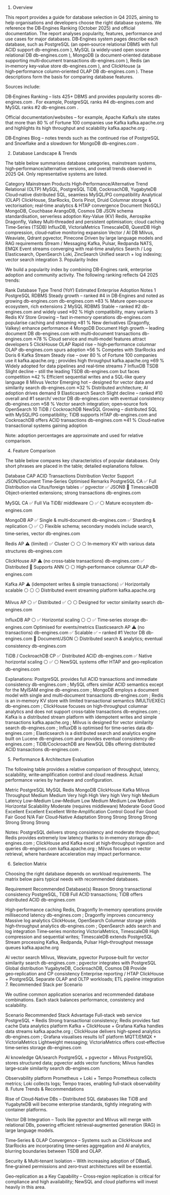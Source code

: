 1. Overview

This report provides a guide for database selection in Q4 2025, aiming to help organisations and developers choose the right database systems. We reference the DB‑Engines Ranking (October 2025) and official documentation. The report analyses popularity, features, performance and use cases for major databases. DB‑Engines system pages describe each database, such as PostgreSQL (an open‑source relational DBMS with full ACID support
db-engines.com
), MySQL (a widely‑used open source relational DB
db-engines.com
), MongoDB (a document‑oriented database supporting multi‑document transactions
db-engines.com
), Redis (an in‑memory key‑value store
db-engines.com
), and ClickHouse (a high‑performance column‑oriented OLAP DB
db-engines.com
). These descriptions form the basis for comparing database features.

Sources include:

DB‑Engines Ranking – lists 425+ DBMS and provides popularity scores
db-engines.com
. For example, PostgreSQL ranks #4
db-engines.com
 and MySQL ranks #2
db-engines.com
.

Official documentation/websites – for example, Apache Kafka’s site states that more than 80 % of Fortune 100 companies use Kafka
kafka.apache.org
 and highlights its high throughput and scalability
kafka.apache.org
.

DB‑Engines Blog – notes trends such as the continued rise of PostgreSQL and Snowflake and a slowdown for MongoDB
db-engines.com
.

2. Database Landscape & Trends

The table below summarises database categories, mainstream systems, high‑performance/alternative versions, and overall trends observed in 2025 Q4. Only representative systems are listed.

Category	Mainstream Products	High‑Performance/Alternative	Trend
Relational (OLTP)	MySQL, PostgreSQL	TiDB, CockroachDB, YugabyteDB	Cloud‑native distributed SQL, seamless MySQL/PG compatibility
Analytical (OLAP)	ClickHouse, StarRocks, Doris	Pinot, Druid	Columnar storage & vectorisation; real‑time analytics & HTAP convergence
Document (NoSQL)	MongoDB, Couchbase	ArangoDB, Cosmos DB	JSON schema standardisation, serverless adoption
Key‑Value (KV)	Redis, Aerospike	Dragonfly, Valkey	Multi‑threaded and persistent optimisation; cloud caching
Time‑Series (TSDB)	InfluxDB, VictoriaMetrics	TimescaleDB, QuestDB	High compression, cloud‑native monitoring expansion
Vector / AI DB	Milvus, Weaviate, Qdrant	pgvector, Pinecone	Driven by large language models and RAG requirements
Stream / Messaging	Kafka, Pulsar, Redpanda	NATS, EMQX	Event streams converging with real‑time analytics
Search / Log	Elasticsearch, OpenSearch	Loki, ZincSearch	Unified search + log indexing; vector search integration
3. Popularity Index

We build a popularity index by combining DB‑Engines rank, enterprise adoption and community activity. The following ranking reflects Q4 2025 trends:

Rank	Database	Type	Trend (YoY)	Estimated Enterprise Adoption	Notes
1	PostgreSQL	RDBMS	Steady growth – ranked #4 in DB‑Engines and noted as growing
db-engines.com
db-engines.com
	≈83 %	Mature open‑source ecosystem, rich extensions
2	MySQL	RDBMS	Stable – ranked #2
db-engines.com
 and widely used	≈92 %	High compatibility, many variants
3	Redis	KV Store	Growing – fast in‑memory operations
db-engines.com
 popularise caching and streaming	≈81 %	New derivatives (Dragonfly, Valkey) enhance performance
4	MongoDB	Document	High growth – leading document DB
db-engines.com
 with multi‑document transactions
db-engines.com
	≈78 %	Cloud service and multi‑model features attract developers
5	ClickHouse	OLAP	Rapid rise – high‑performance columnar OLAP
db-engines.com
 spurs adoption	≈56 %	Competes with StarRocks and Doris
6	Kafka	Stream	Steady rise – over 80 % of Fortune 100 companies use it
kafka.apache.org
; provides high throughput
kafka.apache.org
	≈69 %	Widely adopted for data pipelines and real‑time streams
7	InfluxDB	TSDB	Slight decline – still the leading TSDB
db-engines.com
 but faces competition	≈42 %	Efficient sequential writes and a SQL‑like query language
8	Milvus	Vector	Emerging hot – designed for vector data and similarity search
db-engines.com
	≈32 %	Distributed architecture; AI adoption drives demand
9	Elasticsearch	Search	Slight decline – ranked #10 overall and #1 search/ vector DB
db-engines.com
 with eventual consistency
db-engines.com
	≈58 %	Vector search integration; open‑source fork OpenSearch
10	TiDB / CockroachDB	NewSQL	Growing – distributed SQL with MySQL/PG compatibility; TiDB supports HTAP
db-engines.com
 and CockroachDB offers ACID transactions
db-engines.com
	≈41 %	Cloud‑native transactional systems gaining adoption

Note: adoption percentages are approximate and used for relative comparison.

4. Feature Comparison

The table below compares key characteristics of popular databases. Only short phrases are placed in the table; detailed explanations follow.

Database	CAP	ACID Transactions	Distribution	Vector Support	JSON/Document	Time‑Series Optimised	Remarks
PostgreSQL	CA	✅ Full	Distribution via Citus/foreign tables	✅ pgvector	✅ JSONB	🔸 TimescaleDB	Object‑oriented extensions; strong transactions
db-engines.com

MySQL	CA	✅ Full	Via TiDB/ middleware	⚪	✅	⚪	Mature ecosystem
db-engines.com

MongoDB	AP	✅ Single & multi‑document
db-engines.com
	✅ Sharding & replication	⚪	✅	⚪	Flexible schema; secondary models include search, time‑series, vector
db-engines.com

Redis	AP	⚠️ (limited)	✅ Cluster	⚪	⚪	⚪	In‑memory KV with various data structures
db-engines.com

ClickHouse	AP	⚠️ (no cross‑table transactions)
db-engines.com
	✅ Distributed	🔸 Supports ANN	⚪	⚪	High‑performance columnar OLAP
db-engines.com

Kafka	AP	⚠️ (idempotent writes & simple transactions)	✅ Horizontally scalable	⚪	⚪	⚪	Distributed event streaming platform
kafka.apache.org

Milvus	AP	⚪	✅ Distributed	✅	⚪	⚪	Designed for vector similarity search
db-engines.com

InfluxDB	AP	⚪	✅ Horizontal scaling	⚪	⚪	✅ Time‑series storage
db-engines.com
	Optimised for events/metrics
Elasticsearch	AP	⚠️ (no transactions)
db-engines.com
	✅ Scalable	✅ – ranked #1 Vector DB
db-engines.com
	🔸 Document/JSON	⚪	Distributed search & analytics; eventual consistency
db-engines.com

TiDB / CockroachDB	CP	✅ Distributed ACID
db-engines.com
	✅ Native horizontal scaling	⚪	✅	⚪	NewSQL systems offer HTAP and geo‑replication
db-engines.com

Explanations: PostgreSQL provides full ACID transactions and immediate consistency
db-engines.com
; MySQL offers similar ACID semantics except for the MyISAM engine
db-engines.com
; MongoDB employs a document model with single and multi‑document transactions
db-engines.com
; Redis is an in‑memory KV store with limited transactional semantics (MULTI/EXEC)
db-engines.com
; ClickHouse focuses on high‑throughput columnar analytics and does not support cross‑table transactions
db-engines.com
; Kafka is a distributed stream platform with idempotent writes and simple transactions
kafka.apache.org
; Milvus is designed for vector similarity search
db-engines.com
; InfluxDB is optimised for time‑series data
db-engines.com
; Elasticsearch is a distributed search and analytics engine built on Lucene
db-engines.com
 and provides eventual consistency
db-engines.com
; TiDB/CockroachDB are NewSQL DBs offering distributed ACID transactions
db-engines.com
.

5. Performance & Architecture Evaluation

The following table provides a relative comparison of throughput, latency, scalability, write‑amplification control and cloud readiness. Actual performance varies by hardware and configuration.

Metric	PostgreSQL	MySQL	Redis	MongoDB	ClickHouse	Kafka	Milvus
Throughput	Medium	Medium	Very high	High	Very high	Very high	Medium
Latency	Low–Medium	Low–Medium	Low	Medium	Medium	Low	Medium
Horizontal Scalability	Moderate (requires middleware)	Moderate	Good	Good	Excellent	Excellent	Excellent
Write‑Amplification Control	Good	Fair	Good	Fair	Good	N/A	Fair
Cloud‑Native Adaptation	Strong	Strong	Strong	Strong	Strong	Strong	Strong

Notes: PostgreSQL delivers strong consistency and moderate throughput; Redis provides extremely low latency thanks to in‑memory storage
db-engines.com
; ClickHouse and Kafka excel at high‑throughput ingestion and queries
db-engines.com
kafka.apache.org
; Milvus focuses on vector retrieval, where hardware acceleration may impact performance.

6. Selection Matrix

Choosing the right database depends on workload requirements. The matrix below pairs typical needs with recommended databases.

Requirement	Recommended Database(s)	Reason
Strong transactional consistency	PostgreSQL, TiDB	Full ACID transactions; TiDB offers distributed ACID
db-engines.com

High‑performance caching	Redis, Dragonfly	In‑memory operations provide millisecond latency
db-engines.com
; Dragonfly improves concurrency
Massive log analytics	ClickHouse, OpenSearch	Columnar storage yields high‑throughput analytics
db-engines.com
; OpenSearch adds search and log integration
Time‑series monitoring	VictoriaMetrics, TimescaleDB	High compression and sequential writes; TimescaleDB extends PostgreSQL
Stream processing	Kafka, Redpanda, Pulsar	High‑throughput message queues
kafka.apache.org

AI vector search	Milvus, Weaviate, pgvector	Purpose‑built for vector similarity search
db-engines.com
; pgvector integrates with PostgreSQL
Global distribution	YugabyteDB, CockroachDB, Cosmos DB	Provide geo‑replication and CP consistency
Enterprise reporting / HTAP	ClickHouse + PostgreSQL	Separate OLAP and OLTP workloads; ETL pipeline integration
7. Recommended Stack per Scenario

We outline common application scenarios and recommended database combinations. Each stack balances performance, consistency and scalability.

Scenario	Recommended Stack	Advantage
Full‑stack web service	PostgreSQL + Redis	Strong transactional consistency; Redis provides fast cache
Data analytics platform	Kafka + ClickHouse + Grafana	Kafka handles data streams
kafka.apache.org
; ClickHouse delivers high‑speed analytics
db-engines.com
; Grafana visualises results
IoT platform	MQTT/EMQX + VictoriaMetrics	Lightweight messaging; VictoriaMetrics offers cost‑effective time‑series storage
db-engines.com

AI knowledge QA/search	PostgreSQL + pgvector + Milvus	PostgreSQL stores structured data; pgvector adds vector functions; Milvus handles large‑scale similarity search
db-engines.com

Observability platform	Prometheus + Loki + Tempo	Prometheus collects metrics; Loki collects logs; Tempo traces, enabling full‑stack observability
8. Future Trends & Recommendations

Rise of Cloud‑Native DBs – Distributed SQL databases like TiDB and YugabyteDB will become enterprise standards, tightly integrating with container platforms.

Vector DB Integration – Tools like pgvector and Milvus will merge with relational DBs, powering efficient retrieval‑augmented generation (RAG) in large language models.

Time‑Series & OLAP Convergence – Systems such as ClickHouse and StarRocks are incorporating time‑series aggregation and AI analytics, blurring boundaries between TSDB and OLAP.

Security & Multi‑tenant Isolation – With increasing adoption of DBaaS, fine‑grained permissions and zero‑trust architectures will be essential.

Geo‑replication as a Key Capability – Cross‑region replication is critical for compliance and high availability; NewSQL and cloud platforms will invest heavily in this area.
